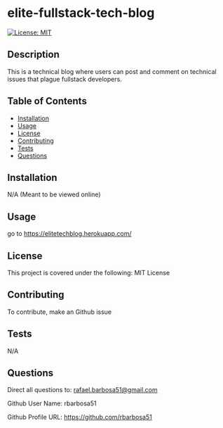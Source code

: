 # elite-fullstack-tech-blog

[![License: MIT](https://img.shields.io/badge/License-MIT-yellow.svg)](https://opensource.org/licenses/MIT)

## Description

This is a technical blog where users can post and comment on technical issues that plague fullstack developers.

## Table of Contents

- [Installation](#installation)
- [Usage](#usage)
- [License](#license)
- [Contributing](#contributing)
- [Tests](#tests)
- [Questions](#questions)

## Installation

N/A (Meant to be viewed online)

## Usage

go to https://elitetechblog.herokuapp.com/

## License

This project is covered under the following: MIT License

## Contributing

To contribute, make an Github issue

## Tests

N/A

## Questions

Direct all questions to: rafael.barbosa51@gmail.com

Github User Name: rbarbosa51

Github Profile URL: https://github.com/rbarbosa51

